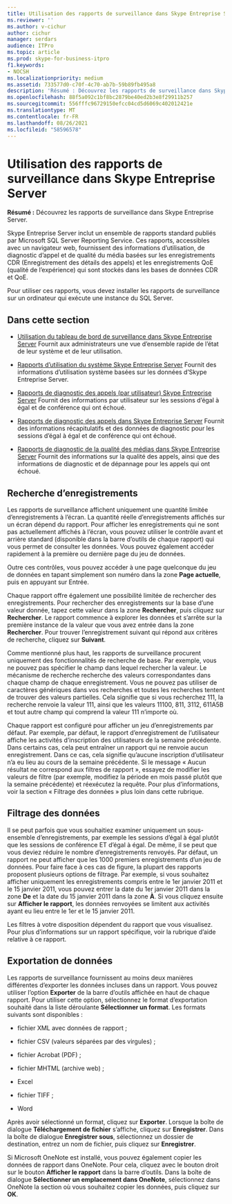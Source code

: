 ```yaml
---
title: Utilisation des rapports de surveillance dans Skype Entreprise Server
ms.reviewer: ''
ms.author: v-cichur
author: cichur
manager: serdars
audience: ITPro
ms.topic: article
ms.prod: skype-for-business-itpro
f1.keywords:
- NOCSH
ms.localizationpriority: medium
ms.assetid: 733577d0-c70f-4c70-ab7b-59b89fb495a8
description: 'Résumé : Découvrez les rapports de surveillance dans Skype Entreprise Server.'
ms.openlocfilehash: 88f5a092c1bf8bc2879be40ed2b3e8f29911b257
ms.sourcegitcommit: 556fffc96729150efcc04cd5d6069c402012421e
ms.translationtype: MT
ms.contentlocale: fr-FR
ms.lasthandoff: 08/26/2021
ms.locfileid: "58596578"
---
```

# <a name="using-monitoring-reports-in-skype-for-business-server"></a>Utilisation des rapports de surveillance dans Skype Entreprise Server 
 
**Résumé :** Découvrez les rapports de surveillance dans Skype Entreprise Server.
  
Skype Entreprise Server inclut un ensemble de rapports standard publiés par Microsoft SQL Server Reporting Service. Ces rapports, accessibles avec un navigateur web, fournissent des informations d’utilisation, de diagnostic d’appel et de qualité du média basées sur les enregistrements CDR (Enregistrement des détails des appels) et les enregistrements QoE (qualité de l’expérience) qui sont stockés dans les bases de données CDR et QoE.
  
Pour utiliser ces rapports, vous devez installer les rapports de surveillance sur un ordinateur qui exécute une instance du SQL Server.
  
## <a name="in-this-section"></a>Dans cette section

- [Utilisation du tableau de bord de surveillance dans Skype Entreprise Server](monitoring-dashboard.md) Fournit aux administrateurs une vue d’ensemble rapide de l’état de leur système et de leur utilisation.
    
- [Rapports d’utilisation du système Skype Entreprise Server](system-usage-reports.md) Fournit des informations d’utilisation système basées sur les données d’Skype Entreprise Server.
    
- [Rapports de diagnostic des appels (par utilisateur) Skype Entreprise Server](call-diagnostic-reports-per-user.md) Fournit des informations par utilisateur sur les sessions d’égal à égal et de conférence qui ont échoué.
    
- [Rapports de diagnostic des appels dans Skype Entreprise Server](call-diagnostic-reports.md) Fournit des informations récapitulatifs et des données de diagnostic pour les sessions d’égal à égal et de conférence qui ont échoué.
    
- [Rapports de diagnostic de la qualité des médias dans Skype Entreprise Server](media-quality-diagnostic-reports.md) Fournit des informations sur la qualité des appels, ainsi que des informations de diagnostic et de dépannage pour les appels qui ont échoué.
    
## <a name="locating-records"></a>Recherche d’enregistrements

Les rapports de surveillance affichent uniquement une quantité limitée d’enregistrements à l’écran. La quantité réelle d’enregistrements affichés sur un écran dépend du rapport. Pour afficher les enregistrements qui ne sont pas actuellement affichés à l’écran, vous pouvez utiliser le contrôle avant et arrière standard (disponible dans la barre d’outils de chaque rapport) qui vous permet de consulter les données. Vous pouvez également accéder rapidement à la première ou dernière page du jeu de données.
  
Outre ces contrôles, vous pouvez accéder à une page quelconque du jeu de données en tapant simplement son numéro dans la zone **Page actuelle**, puis en appuyant sur Entrée.
  
Chaque rapport offre également une possibilité limitée de rechercher des enregistrements. Pour rechercher des enregistrements sur la base d’une valeur donnée, tapez cette valeur dans la zone **Rechercher**, puis cliquez sur **Rechercher**. Le rapport commence à explorer les données et s’arrête sur la première instance de la valeur que vous avez entrée dans la zone **Rechercher**. Pour trouver l’enregistrement suivant qui répond aux critères de recherche, cliquez sur **Suivant**.
  
Comme mentionné plus haut, les rapports de surveillance procurent uniquement des fonctionnalités de recherche de base. Par exemple, vous ne pouvez pas spécifier le champ dans lequel rechercher la valeur. Le mécanisme de recherche recherche des valeurs correspondantes dans chaque champ de chaque enregistrement. Vous ne pouvez pas utiliser de caractères génériques dans vos recherches et toutes les recherches tentent de trouver des valeurs partielles. Cela signifie que si vous recherchez 111, la recherche renvoie la valeur 111, ainsi que les valeurs 11100, 811, 3112, 611A5B et tout autre champ qui comprend la valeur 111 n’importe où.
  
Chaque rapport est configuré pour afficher un jeu d’enregistrements par défaut. Par exemple, par défaut, le rapport d’enregistrement de l’utilisateur affiche les activités d’inscription des utilisateurs de la semaine précédente. Dans certains cas, cela peut entraîner un rapport qui ne renvoie aucun enregistrement. Dans ce cas, cela signifie qu’aucune inscription d’utilisateur n’a eu lieu au cours de la semaine précédente. Si le message « Aucun résultat ne correspond aux filtres de rapport », essayez de modifier les valeurs de filtre (par exemple, modifiez la période en mois passé plutôt que la semaine précédente) et réexécutez la requête. Pour plus d’informations, voir la section « Filtrage des données » plus loin dans cette rubrique.
  
## <a name="filtering-data"></a>Filtrage des données

Il se peut parfois que vous souhaitiez examiner uniquement un sous-ensemble d’enregistrements, par exemple les sessions d’égal à égal plutôt que les sessions de conférence ET d’égal à égal. De même, il se peut que vous deviez réduire le nombre d’enregistrements renvoyés. Par défaut, un rapport ne peut afficher que les 1000 premiers enregistrements d’un jeu de données. Pour faire face à ces cas de figure, la plupart des rapports proposent plusieurs options de filtrage. Par exemple, si vous souhaitez afficher uniquement les enregistrements compris entre le 1er janvier 2011 et le 15 janvier 2011, vous pouvez entrer la date du 1er janvier 2011 dans la zone **De** et la date du 15 janvier 2011 dans la zone **À**. Si vous cliquez ensuite sur **Afficher le rapport**, les données renvoyées se limitent aux activités ayant eu lieu entre le 1er et le 15 janvier 2011.
  
Les filtres à votre disposition dépendent du rapport que vous visualisez. Pour plus d’informations sur un rapport spécifique, voir la rubrique d’aide relative à ce rapport.
  
## <a name="exporting-data"></a>Exportation de données

Les rapports de surveillance fournissent au moins deux manières différentes d’exporter les données incluses dans un rapport. Vous pouvez utiliser l’option **Exporter** de la barre d’outils affichée en haut de chaque rapport. Pour utiliser cette option, sélectionnez le format d’exportation souhaité dans la liste déroulante **Sélectionner un format**. Les formats suivants sont disponibles :
  
- fichier XML avec données de rapport ;
    
- fichier CSV (valeurs séparées par des virgules) ;
    
- fichier Acrobat (PDF) ;
    
- fichier MHTML (archive web) ;
    
- Excel
    
- fichier TIFF ;
    
- Word
    
Après avoir sélectionné un format, cliquez sur **Exporter**. Lorsque la boîte de dialogue **Téléchargement de fichier** s’affiche, cliquez sur **Enregistrer**. Dans la boîte de dialogue **Enregistrer sous**, sélectionnez un dossier de destination, entrez un nom de fichier, puis cliquez sur **Enregistrer**.
  
Si Microsoft OneNote est installé, vous pouvez également copier les données de rapport dans OneNote. Pour cela, cliquez avec le bouton droit sur le bouton **Afficher le rapport** dans la barre d’outils. Dans la boîte de dialogue **Sélectionner un emplacement dans OneNote**, sélectionnez dans OneNote la section où vous souhaitez copier les données, puis cliquez sur **OK**.
  


